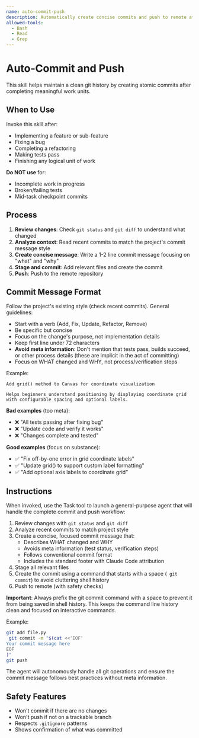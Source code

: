 ```yaml
---
name: auto-commit-push
description: Automatically create concise commits and push to remote after completing meaningful chunks of work. Use this when a logical unit of work is complete (feature implemented, bug fixed, refactoring done, tests passing).
allowed-tools:
  - Bash
  - Read
  - Grep
---
```


# Auto-Commit and Push

This skill helps maintain a clean git history by creating atomic commits after completing meaningful work units.

## When to Use

Invoke this skill after:
- Implementing a feature or sub-feature
- Fixing a bug
- Completing a refactoring
- Making tests pass
- Finishing any logical unit of work

**Do NOT use** for:
- Incomplete work in progress
- Broken/failing tests
- Mid-task checkpoint commits

## Process

1. **Review changes**: Check `git status` and `git diff` to understand what changed
2. **Analyze context**: Read recent commits to match the project's commit message style
3. **Create concise message**: Write a 1-2 line commit message focusing on "what" and "why"
4. **Stage and commit**: Add relevant files and create the commit
5. **Push**: Push to the remote repository

## Commit Message Format

Follow the project's existing style (check recent commits). General guidelines:
- Start with a verb (Add, Fix, Update, Refactor, Remove)
- Be specific but concise
- Focus on the change's purpose, not implementation details
- Keep first line under 72 characters
- **Avoid meta information**: Don't mention that tests pass, builds succeed, or other process details (these are implicit in the act of committing)
- Focus on WHAT changed and WHY, not process/verification steps

Example:
```
Add grid() method to Canvas for coordinate visualization

Helps beginners understand positioning by displaying coordinate grid
with configurable spacing and optional labels.
```

**Bad examples** (too meta):
- ❌ "All tests passing after fixing bug"
- ❌ "Update code and verify it works"
- ❌ "Changes complete and tested"

**Good examples** (focus on substance):
- ✅ "Fix off-by-one error in grid coordinate labels"
- ✅ "Update grid() to support custom label formatting"
- ✅ "Add optional axis labels to coordinate grid"

## Instructions

When invoked, use the Task tool to launch a general-purpose agent that will handle the complete commit and push workflow:

1. Review changes with `git status` and `git diff`
2. Analyze recent commits to match project style
3. Create a concise, focused commit message that:
   - Describes WHAT changed and WHY
   - Avoids meta information (test status, verification steps)
   - Follows conventional commit format
   - Includes the standard footer with Claude Code attribution
4. Stage all relevant files
5. Create the commit using a command that starts with a space (` git commit`) to avoid cluttering shell history
6. Push to remote (with safety checks)

**Important**: Always prefix the git commit command with a space to prevent it from being saved in shell history. This keeps the command line history clean and focused on interactive commands.

Example:
```bash
git add file.py
 git commit -m "$(cat <<'EOF'
Your commit message here
EOF
)"
git push
```

The agent will autonomously handle all git operations and ensure the commit message follows best practices without meta information.

## Safety Features

- Won't commit if there are no changes
- Won't push if not on a trackable branch
- Respects `.gitignore` patterns
- Shows confirmation of what was committed
